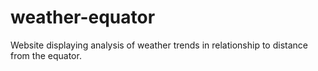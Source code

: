 # weather-equator
Website displaying analysis of weather trends in relationship to distance from the equator.
